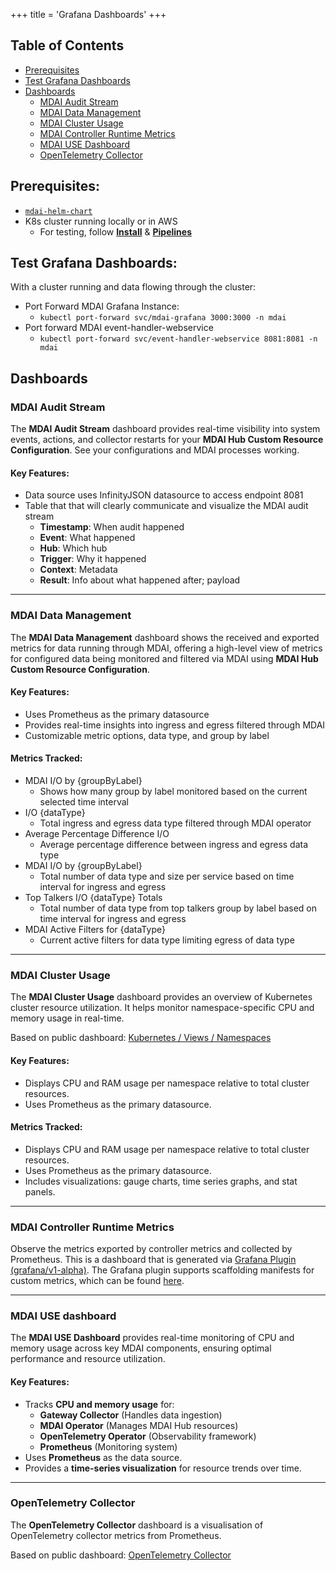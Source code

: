 +++
title = 'Grafana Dashboards'
+++

## Table of Contents

- [Prerequisites](#prerequisites)
- [Test Grafana Dashboards](#test-grafana-dashboards)
- [Dashboards](#dashboards)
  - [MDAI Audit Stream](#mdai-audit-stream)
  - [MDAI Data Management](#mdai-data-management)
  - [MDAI Cluster Usage](#mdai-cluster-usage)
  - [MDAI Controller Runtime Metrics](#mdai-controller-runtime-metrics)
  - [MDAI USE Dashboard](#mdai-use-dashboard)
  - [OpenTelemetry Collector](#opentelemetry-collector)

## Prerequisites:
- [`mdai-helm-chart`](https://github.com/DecisiveAI/mdai-helm-chart)
- K8s cluster running locally or in AWS 
  - For testing, follow [**Install**](../quickstart/install.md) & [**Pipelines**](../quickstart/pipelines.md)

## Test Grafana Dashboards:
With a cluster running and data flowing through the cluster:

- Port Forward MDAI Grafana Instance:
  - `kubectl port-forward svc/mdai-grafana 3000:3000 -n mdai`
- Port forward MDAI event-handler-webservice
  - `kubectl port-forward svc/event-handler-webservice 8081:8081 -n mdai`

## Dashboards
### MDAI Audit Stream
The **MDAI Audit Stream** dashboard provides real-time visibility into system events, actions, and collector restarts for your **MDAI Hub Custom Resource Configuration**. See your configurations and MDAI processes working.

#### Key Features:
- Data source uses InfinityJSON datasource to access endpoint 8081
- Table that that will clearly communicate and visualize the MDAI audit stream
  - **Timestamp**: When audit happened
  - **Event**: What happened
  - **Hub**: Which hub
  - **Trigger**: Why it happened
  - **Context**: Metadata
  - **Result**: Info about what happened after; payload
---
### MDAI Data Management
The **MDAI Data Management** dashboard shows the received and exported metrics for data running through MDAI, offering a high-level view of metrics for configured data being monitored and filtered via MDAI using **MDAI Hub Custom Resource Configuration**.

#### Key Features:
- Uses Prometheus as the primary datasource
- Provides real-time insights into ingress and egress filtered through MDAI
- Customizable metric options, data type, and group by label
#### Metrics Tracked:
- MDAI I/O by {groupByLabel}
  - Shows how many group by label monitored based on the current selected time interval
- I/O {dataType}
  - Total ingress and egress data type filtered through MDAI operator
- Average Percentage Difference I/O
  - Average percentage difference between ingress and egress data type
- MDAI I/O by {groupByLabel}
  - Total number of data type and size per service based on time interval for ingress and egress
- Top Talkers I/O {dataType} Totals
  - Total number of data type from top talkers group by label based on time interval for ingress and egress
- MDAI Active Filters for {dataType}
  - Current active filters for data type limiting egress of data type

---
### MDAI Cluster Usage
The **MDAI Cluster Usage** dashboard provides an overview of Kubernetes cluster resource utilization. It helps monitor namespace-specific CPU and memory usage in real-time.

Based on public dashboard: [Kubernetes / Views / Namespaces](https://grafana.com/grafana/dashboards/15758-kubernetes-views-namespaces/)

#### Key Features:
- Displays CPU and RAM usage per namespace relative to total cluster resources.
- Uses Prometheus as the primary datasource.
#### Metrics Tracked:
- Displays CPU and RAM usage per namespace relative to total cluster resources.
- Uses Prometheus as the primary datasource.
- Includes visualizations: gauge charts, time series graphs, and stat panels.
---
### MDAI Controller Runtime Metrics
Observe the metrics exported by controller metrics and collected by Prometheus. This is a dashboard that is generated via [Grafana Plugin (grafana/v1-alpha)](https://book.kubebuilder.io/plugins/available/grafana-v1-alpha). The Grafana plugin supports scaffolding manifests for custom metrics, which can be found [here](https://book.kubebuilder.io/plugins/available/grafana-v1-alpha#visualize-custom-metrics).

--- 
###  MDAI USE dashboard
The **MDAI USE Dashboard** provides real-time monitoring of CPU and memory usage across key MDAI components, ensuring optimal performance and resource utilization. 
#### Key Features:
- Tracks **CPU and memory usage** for:
  - **Gateway Collector** (Handles data ingestion)
  - **MDAI Operator** (Manages MDAI Hub resources)
  - **OpenTelemetry Operator** (Observability framework)
  - **Prometheus** (Monitoring system)
- Uses **Prometheus** as the data source.
- Provides a **time-series visualization** for resource trends over time.
---
### OpenTelemetry Collector
The **OpenTelemetry Collector** dashboard is a visualisation of OpenTelemetry collector metrics from Prometheus.

Based on public dashboard: [OpenTelemetry Collector](https://grafana.com/grafana/dashboards/15983-opentelemetry-collector/)